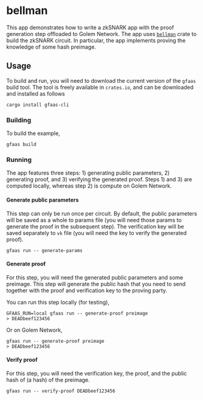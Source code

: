 # bellman

This app demonstrates how to write a zkSNARK app with the proof generation step offloaded to Golem
Network. The app uses [`bellman`](https://github.com/zkcrypto/bellman) crate to build the zkSNARK circuit.
In particular, the app implements proving the knowledge of some hash preimage.

## Usage

To build and run, you will need to download the current version of the `gfaas` build tool.
The tool is freely available in `crates.io`, and can be downloaded and installed as follows

```
cargo install gfaas-cli
```

### Building

To build the example,

```
gfaas build
```

### Running

The app features three steps: 1) generating public parameters, 2) generating proof, and 3) verifying
the generated proof. Steps 1) and 3) are computed locally, whereas step 2) is compute on Golem Network.

#### Generate public parameters

This step can only be run once per circuit. By default, the public parameters will be saved as a
whole to params file (you will need those params to generate the proof in the subsequent step).
The verification key will be saved separately to `vk` file (you will need the key to verify
the generated proof).

```
gfaas run -- generate-params
```

#### Generate proof

For this step, you will need the generated public parameters and some preimage. This step will
generate the public hash that you need to send together with the proof and verification key
to the proving party.

You can run this step locally (for testing),

```
GFAAS_RUN=local gfaas run -- generate-proof preimage
> DEADbeef123456
```

Or on Golem Network,

```
gfaas run -- generate-proof preimage
> DEADbeef123456
```

#### Verify proof

For this step, you will need the verification key, the proof, and the public hash of (a hash)
of the preimage.

```
gfaas run -- verify-proof DEADbeef123456
```
